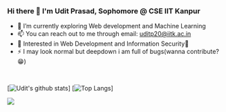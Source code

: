 ### Hi there 👋 I'm Udit Prasad, Sophomore @ CSE IIT Kanpur




- 🌱 I’m currently exploring Web development and Machine Learning
- 📫 You can reach out to me through email: uditp20@iitk.ac.in
- 👀 Interested in Web Development and Information Security🐥
- ⚡ I may look normal but deepdown i am full of bugs(wanna contribute? 😁)
<br>

[![Udit's github stats](https://github-readme-stats.vercel.app/api?username=uditpd3000)]
[![Top Langs](https://github-readme-stats.vercel.app/api/top-langs/?username=anuraghazra&layout=compact)]
<br>


![](https://komarev.com/ghpvc/?username=uditpd3000)


<!--
**uditpd3000/uditpd3000** is a ✨ _special_ ✨ repository because its `README.md` (this file) appears on your GitHub profile.

Here are some ideas to get you started:
